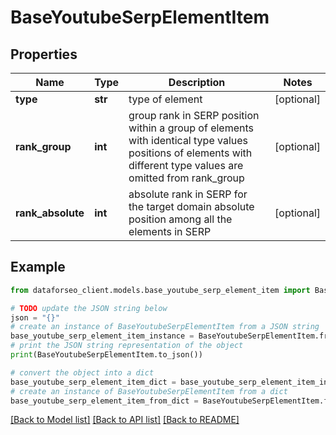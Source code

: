 # BaseYoutubeSerpElementItem


## Properties

Name | Type | Description | Notes
------------ | ------------- | ------------- | -------------
**type** | **str** | type of element | [optional] 
**rank_group** | **int** | group rank in SERP position within a group of elements with identical type values positions of elements with different type values are omitted from rank_group | [optional] 
**rank_absolute** | **int** | absolute rank in SERP for the target domain absolute position among all the elements in SERP | [optional] 

## Example

```python
from dataforseo_client.models.base_youtube_serp_element_item import BaseYoutubeSerpElementItem

# TODO update the JSON string below
json = "{}"
# create an instance of BaseYoutubeSerpElementItem from a JSON string
base_youtube_serp_element_item_instance = BaseYoutubeSerpElementItem.from_json(json)
# print the JSON string representation of the object
print(BaseYoutubeSerpElementItem.to_json())

# convert the object into a dict
base_youtube_serp_element_item_dict = base_youtube_serp_element_item_instance.to_dict()
# create an instance of BaseYoutubeSerpElementItem from a dict
base_youtube_serp_element_item_from_dict = BaseYoutubeSerpElementItem.from_dict(base_youtube_serp_element_item_dict)
```
[[Back to Model list]](../README.md#documentation-for-models) [[Back to API list]](../README.md#documentation-for-api-endpoints) [[Back to README]](../README.md)


